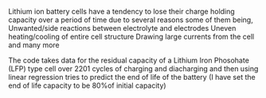 Lithium ion battery cells have a tendency to lose their charge holding capacity over a period of time due to several reasons some of them being,
Unwanted/side reactions between electrolyte and electrodes
Uneven heating/cooling of entire cell structure 
Drawing large currents from the cell
and many more

The code takes data for the residual capacity of a Lithium Iron Phosohate (LFP) type cell over 2201 cycles of charging and diacharging and then using linear regression tries to predict the end of life of the battery (I have set the end of life capacity to be 80%of initial capacity)


